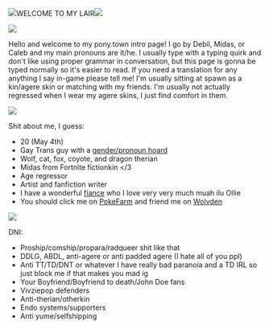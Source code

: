<img src="https://64.media.tumblr.com/bda4e8b766d6f5aaa4f8505aea3ef0ea/4149a1d35ab9816c-e6/s75x75_c1/a63975ffe3f5a93c85d889c20ac683e9e2474b25.gif">WELCOME TO MY LAIR<img src="https://64.media.tumblr.com/4829d986f95e4abc1137b5e03991802e/4149a1d35ab9816c-cd/s75x75_c1/20fd0f71237bfd5c21a22d92ad23420c7fceaaa4.gif">

<img src="https://external-media.spacehey.net/media/syus8JR7ncYewoeAY_-7VUmhUHSG28_RKKDOPMm6cdxw=/https://64.media.tumblr.com/6886c38f1328500fae851bebf96c8c8d/0849fa6899c3a334-9b/s540x810/a06c7e0342f4ec73f6ee8fa3c05346cfb696db5b.gifv">
  
Hello and welcome to my pony.town intro page! I go by Debil, Midas, or Caleb and my main pronouns are it/he. I usually type with a typing quirk and don't like using proper grammar in conversation, but this page is gonna be typed normally so it's easier to read. If you need a translation for any anything I say in-game please tell me! I'm usually sitting at spawn as a kin/agere skin or matching with my friends. I'm usually not actually regressed when I wear my agere skins, I just find comfort in them.
  
  
<img src="https://external-media.spacehey.net/media/syus8JR7ncYewoeAY_-7VUmhUHSG28_RKKDOPMm6cdxw=/https://64.media.tumblr.com/6886c38f1328500fae851bebf96c8c8d/0849fa6899c3a334-9b/s540x810/a06c7e0342f4ec73f6ee8fa3c05346cfb696db5b.gifv">
  
Shit about me, I guess:
  - 20 (May 4th)
  - Gay Trans guy with a <a href="https://pronouns.cc/@fr0g_b0n3s">gender/pronoun hoard</a>
  - Wolf, cat, fox, coyote, and dragon therian
  - Midas from Fortnite fictionkin </3
  - Age regressor
  - Artist and fanfiction writer
  - I have a wonderful <a href="https://twitter.com/ForgetOleanders">fiance</a> who I love very very much muah ilu Ollie
  - You should click me on <a href="https://pfq.link/Minisempaicute">PokeFarm</a> and friend me on <a href="https://www.wolvden.com/profile/141696">Wolvden</a>

<img src="https://external-media.spacehey.net/media/syus8JR7ncYewoeAY_-7VUmhUHSG28_RKKDOPMm6cdxw=/https://64.media.tumblr.com/6886c38f1328500fae851bebf96c8c8d/0849fa6899c3a334-9b/s540x810/a06c7e0342f4ec73f6ee8fa3c05346cfb696db5b.gifv">  

DNI:
  - Proship/comship/propara/radqueer shit like that
  - DDLG, ABDL, anti-agere or anti padded agere (I hate all of you ppl)
  - Anti TT/TD/DNT or whatever I have really bad paranoia and a TD IRL so just block me if that makes you mad ig
  - Your Boyfriend/Boyfriend to death/John Doe fans
  - Vivziepop defenders
  - Anti-therian/otherkin
  - Endo systems/supporters
  - Anti yume/selfshipping
